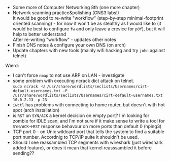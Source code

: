 - Some more of Computer Networking 8th (one more chapter)  
- Network scanning practice&polishing (GNS3 labs!)  
It would be good to re-write "workflow" (step-by-step minimal-footprint oriented scanning) - for now it won't be as stealthy as I would like to (it would be best to configure `fw` and only leave a crevice for `p0f`), but it will help to better understand  
After re-writing "workflow" - updates other notes  
- Finish DNS notes & configure your own DNS (on arch)  
- Update chapters with new tools (mainly wifi hacking and try `john` against telnet)  



Wierd:

- I can't force `nmap` to not use ARP on LAN - investigate  
- some problem with executing ncrack dict attack on telnet.  
`sudo ncrack -U /usr/share/wordlists/seclists/Usernames/cirt-default-usernames.txt -P /usr/share/wordlists/seclists/Usernames/cirt-default-usernames.txt 10.0.2.13 -p 23`
-  `iwctl` has problems with connecting to home router, but doesn't with hot spot (arch installation)  
- is `RST` on `SYN/ACK` a kernel decision on empty port? I'm looking for zombie for IDLE scan, and I'm not sure if it make sense to write a tool for `SYN/ACK`->`RST` response behavour on more ports than default 0 (hping3)
- TCP port 0 - on Unix wildcard port that tells the system to find a suitable port number. Accordnig to TCP/IP suite it shouldn't be used. 
- Should I see reassambled TCP segments with wireshark (just wireshark added feature), or does it mean that kernel reasssambled it before sending??